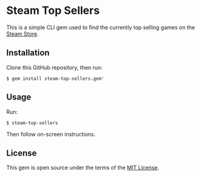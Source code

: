 # Steam Top Sellers

This is a simple CLI gem used to find the currently top selling games on the [Steam Store](http://store.steampowered.com/).

## Installation

Clone this GitHub repository, then run:

    $ gem install steam-top-sellers.gem'

## Usage

Run:

    $ steam-top-sellers

Then follow on-screen instructions.

## License

This gem is open source under the terms of the [MIT License](http://opensource.org/licenses/MIT).
